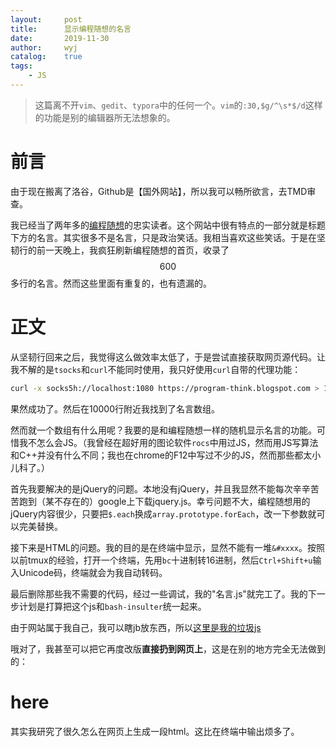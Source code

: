```yaml
---
layout:		post
title:		显示编程随想的名言
date:		2019-11-30
author:		wyj
catalog:	true
tags:
    - JS
---
```


> 这篇离不开`vim`、`gedit`、`typora`中的任何一个。`vim`的`:30,$g/^\s*$/d`这样的功能是别的编辑器所无法想象的。

# 前言

由于现在搬离了洛谷，Github是【国外网站】，所以我可以畅所欲言，去TMD审查。

我已经当了两年多的[编程随想](https://program-think.blogspot.com/)的忠实读者。这个网站中很有特点的一部分就是标题下方的名言。其实很多不是名言，只是政治笑话。我相当喜欢这些笑话。于是在坚韧行的前一天晚上，我疯狂刷新编程随想的首页，收录了$$600$$多行的名言。然而这些里面有重复的，也有遗漏的。

# 正文

从坚韧行回来之后，我觉得这么做效率太低了，于是尝试直接获取网页源代码。让我不解的是`tsocks`和`curl`不能同时使用，我只好使用`curl`自带的代理功能：

```sh
curl -x socks5h://localhost:1080 https://program-think.blogspot.com > 1.html
```

果然成功了。然后在10000行附近我找到了名言数组。

然而就一个数组有什么用呢？我要的是和编程随想一样的随机显示名言的功能。可惜我不怎么会JS。（我曾经在超好用的图论软件`rocs`中用过JS，然而用JS写算法和C++并没有什么不同；我也在chrome的F12中写过不少的JS，然而那些都太小儿科了。）

首先我要解决的是jQuery的问题。本地没有jQuery，并且我显然不能每次辛辛苦苦跑到（某不存在的）google上下载jquery.js。幸亏问题不大，编程随想用的jQuery内容很少，只要把`$.each`换成`array.prototype.forEach`，改一下参数就可以完美替换。

接下来是HTML的问题。我的目的是在终端中显示，显然不能有一堆`&#xxxx`。按照以前tmux的经验，打开一个终端，先用`bc`十进制转16进制，然后`Ctrl+Shift+u`输入Unicode码，终端就会为我自动转码。

最后删除那些我不需要的代码，经过一些调试，我的"名言.js"就完工了。我的下一步计划是打算把这个js和`bash-insulter`统一起来。

由于网站属于我自己，我可以瞎jb放东西，所以[这里是我的垃圾js](https://2o181o28.github.io/js/program-think.js)

哦对了，我甚至可以把它再度改版**直接扔到网页上**，这是在别的地方完全无法做到的：
<script type='text/javascript'>
function assert(bCondition, sDesc)
{
  if(!bCondition)
  {
    sDesc = (sDesc || "Assertion failed!");
    throw (typeof Error !== "undefined") ? new Error(sDesc) : sDesc;
  }
}
String.prototype.multiReplace = function(arrSyntax)  // helper
{
  assert(Array.isArray(arrSyntax), "String.multiReplace: Invalid 'arrSyntax'!");
  var sRtn = this;
  arrSyntax.forEach(syntax => (sRtn = sRtn.replace(syntax[0], syntax[1]) ));
  return sRtn;
};
m_mapMaxim =
  {
    arrDefault : [
      "一个人的价值, 在于他贡献了什么, 而不在于他获得了什么!	@爱因斯坦",
      "你若喜爱你自己的价值, 你就得给世界创造价值!	@歌德",
      "我从来不把安逸和享乐当作生活目的; 	对这种伦理基础, 我称之为[猪栏的理想]	@爱因斯坦	/2012/04/weekly-share-0.html",
      "未经反思自省的人生不值得去过	The unexamined life is not worth living.	@苏格拉底 (哲学之父)",
      "大多数人在20到30岁就已经过完自己的一生; 	一过了这个年龄段, 他们就变成自己的影子, 以后的生命只是在不断重复自己...	@<约翰.克里斯朵夫>罗曼.罗兰 (作家 诺贝尔奖得主)",
      "活着, 如同生命最后一天般活着; 	学习, 如同永远活着般学习!	@圣雄甘地 (印度国父)",
      "人所面对的绝境, 在很多情况下都不是生存的绝境, 而是[精神]的绝境!",
      "世上只有一种英雄主义 -- 就是在认清生活的真相之后依然热爱生活	@罗曼.罗兰 (作家 诺贝尔奖得主)",
      "人的一切痛苦都是源于对自己无能的愤怒	@王小波 (作家)",
      "Stay hungry. Stay foolish.	@乔布斯引自<全球概览>	/2012/04/weekly-share-0.html",
      "人生中最大的两个财富是: 你的[才华]和你的[时间]&#12290;	才华越来越多而时间越来越少&#12290;我们的一生就是用时间来换取才华&#12290;",
      "拥有追随自己内心与直觉的勇气 -- 你的内心与直觉多少已经知道你真正想要成为什么样的人	Have the courage to follow your heart and intuition. They somehow already know what you truly want to become.	@乔布斯	/2012/04/weekly-share-0.html",
      "善良比聪明重要 -- 聪明是一种天赋, 而善良是一种选择	Cleverness is a gift, kindness is a choice.	@贝佐斯 (亚马逊公司创始人)",
      "我每天都自问: '如果今天是我生命的最后一天, 我还会做今天要做的事情吗?'	如果连续很多天得到[否定]的回答, 那我就需要作出一些改变了&#12290;	@乔布斯	/2012/04/weekly-share-0.html",
      "预测未来最好的方法就是去创造未来	@林肯 (美国前总统)",
      "没有人可以回到过去, 重新开始; 	但谁都可以从现在开始, 书写一个全然不同的结局!",
      "人生最大的痛苦不是失败	而是没有经历自己想要经历的一切",
      "许多人所谓的成熟, 不过是被习俗磨去了棱角, 变得世故而实际了; 那不是成熟, 而是精神的早衰和个性的夭亡!	真正的成熟, 应当是独特个性的形成, 真实自我的发现, 精神上的结果和丰收&#12290;	@<在世纪的转折点上>尼采 (哲学家 思想家)",
      "这辈子没法做太多的事情, 所以每一件都要做到精彩绝伦!	@乔布斯",
      "你的时间有限, 所以不要浪费时间去重复别人的生活!	Your time is limited, so don`t waste it living someone else`s life.	@乔布斯	/2012/04/weekly-share-0.html",
      "每个人出生的时候都是原创	可悲的是很多人渐渐都成了盗版",
      "时间会刺破青春的华丽精致 	会把平行线刻上美人的额角 	会吃掉稀世之珍和天生丽质 	什么都逃不过它横扫的镰刀	@莎士比亚",
      "死亡是生命中最好的发明 -- 它把旧的清除以便给新的让路	@乔布斯",
      "一年之计 莫如树谷	十年之计 莫如树木	终身之计 莫如树人	@<管子>",
      "非淡泊无以明志	非宁静无以致远	@<淮南子>刘安",
      "你若不想做, 总能找到借口	你若想做, 总会找到方法	@阿拉伯谚语",
      "想得到你从未拥有过的东西	就必须做你从未做过的事情",
      "你若失去了财产, 你只失去了一点儿; 	你若失去了荣誉, 你就失去了许多; 	你若失去了勇气, 你就把一切都失去了!	@歌德",
      "那不能杀死我的, 使我更强!	What does not kill me, makes me stronger.	@尼采 (哲学家 思想家)	/2018/12/Book-Review-Antifragile-Things-That-Gain-from-Disorder.html",
      "对爱情的渴望, 对知识的追求, 对人类苦难不可遏制的同情心, 这三种纯洁而无比强烈的激情支配着我的一生&#12290;	Three passions, simple but overwhelmingly strong, have governed my life: the longing for love, the search for knowledge, and unbearable pity for the suffering of mankind.	@<我为什么而活着>罗素 (哲学家 数学家 思想家)",
      "围在城里的人想逃出来, 城外的人想冲进去; 	对婚姻也罢, 职业也罢, 人生的愿望大都如此!	@<围城>钱钟书",
      "授人以鱼不如授人以渔!	授人以鱼只救一时之急, 授人以渔则可解一生之需!	(注: 这也是俺博客的宗旨)"
    ],
    arrThink : [
      "兴趣是最好的老师	@爱因斯坦	/2015/12/Hobbies-and-Interests.html",
      "知识上的投资总能得到最好的回报	@富兰克林 (美国开国元勋 物理学家 作家)	/2013/09/knowledge-structure.html",
      "学习不是填满水桶, 而是点燃火焰!	Education is not the filling of a pail but the lighting of a fire.	@叶芝 (爱尔兰诗人)",
      "我唯一能确定的就是自己的[无知]	I know nothing except the fact of my ignorance.	@苏格拉底 (哲学之父)",
      "真正的无知[不是]知识的贫乏	而是拒绝获取知识	@波普尔 (哲学家 思想家)",
      "读书是在别人思想的帮助下建立自己的思想	@尼古拉.鲁巴金 (作家)	/2013/04/how-to-read-book.html",
      "不要盲目地崇拜任何权威 -- 因为你总能找到相反的权威	@罗素 (哲学家 数学家 思想家)	/2014/05/fans-and-idolatry.html",
      "不必为自己的独特看法而害怕	因为我们现在所接受的常识都曾是独特看法	@<自由思想的十诫>罗素 (哲学家 数学家 思想家)",
      "仅仅凭借信仰跟从就等于[盲从]	To follow by faith alone is to follow blindly.	@富兰克林 (美国开国元勋 物理学家 作家)",
      "想象力比知识更重要!	因为知识是有限的, 而想象力概括着世界的一切, 推动着进步, 并且是知识进化的源泉	@爱因斯坦",
      "要打破人的偏见比崩解一个原子还难!	@爱因斯坦",
      "大多数人宁愿相信[美丽的谎言]	而不愿意直面[丑陋的真相]",
      "你要按你所想的去生活	否则你迟早会按你所生活的去想",
      "知人者智 自知者明	胜人者有力 自胜者强	@<道德经>",
      "大多数人宁愿死去也不愿思考	事实上他们也确实到死都没有思考	@罗素 (哲学家 数学家 思想家)",
      "对知识分子而言, 成为思维的精英比成为道德的精英更重要!	@王小波 (作家)",
      "只有两样东西可能是无限的 -- 宇宙的大小和人类的愚蠢	不过, 对于前者我不太确定 :-)	@爱因斯坦"
    ],
    arrProgram : [
      "没有银弹(万能药)	NO silver bullet	@<人月神话>Fred Brooks (图灵奖得主)	/2009/03/book-review-mythical-man-month.html",
      "编程的艺术就是处理复杂性的艺术	@Edsger Dijkstra (图灵奖得主)",
      "简单即是美	Simple is beautiful",
      "简单是可靠的先决条件	Simplicity is prerequisite for reliability.	@Edsger Dijkstra (图灵奖得主)",
      "优秀软件的作用是让复杂的东西看起来简单	@Grady Booch (UML 创始人之一)",
      "设计软件有两种方法: 一种是简单到极致而明显没有缺陷; 另一种是复杂到极致以至于没有明显的缺陷&#12290;前者要难得多!	There are two ways of constructing a software design: One way is to make it so simple that there are obviously no deficiencies, and the other way is to make it so complicated that there are no obvious deficiencies. The first method is far more difficult.	@C.A.R.Hoare (图灵奖得主 算法大牛)",
      "优秀的设计在不断地演化	糟糕的设计在不断地打补丁",
      "最纯粹&#12289;最抽象的设计难题就是设计桥梁 -- 你面对的问题是: 如何用最少的材料, 跨越给定的距离&#12290;	@保罗.格雷汉姆 (顶级黑客 硅谷创业教父)",
      "从不同的层次审视你的设计",
      "在软件[可重用]之前先得[可用]	@Ralph Johnson (设计模式四人帮之一)",
      "软件设计就像做爱, 一次犯错, 你要用余下的一生来维护 :-)	@Michael Sinz",
      "更好的工具未必能做出更好的设计",
      "好的程序员是那种过单行道马路都要往两边看的人	@Doug Linder",
      "好的程序代码本身就是最好的文档	@<代码大全>Steve McConnell",
      "程序必须首先让人类可以理解 然后顺便让机器能执行	@<SICP>",
      "假如程序代码和注释不一致, 那么很可能两者都是错的!	When code and comments disagree, both are probably wrong.	@Norm Schryer (贝尔实验室科学家)",
      "你写下的任何代码, 六个月后再去看, 都像是别人写的 :-)	@Tom Cargill (贝尔实验室科学家)",
      "程序员花90%的时间完成90%的代码量, 	但是剩下的10%代码要再花费90%的开发时间 (90-90法则)	@Tom Cargill (贝尔实验室科学家)",
      "不能影响你编程观点的语言, 不值得你去学!	@Alan Perlis (第一个图灵奖得主)",
      "世界上只有两种编程语言 -- 要么充满了抱怨; 要么没人使用 :-)	@Bjarne Stroustrup (C++ 之父)",
      "没有哪种编程语言能阻止程序员写出糟糕的代码, 不管这种语言的结构有多么好!	@Larry Flon",
      "C 语言诡异离奇, 缺陷重重, 但却获得了巨大的成功 :-)	@Dennis Ritchie (C 语言之父 Unix 之父)",
      "(相对 C 而言)在 C++ 里, 想搬起石头砸自己的脚更为困难了; 	不过一旦你真这么做了, 整条腿都得报销 :-)	@Bjarne Stroustrup (C++之父)",
      "Java 与 JavaScript 的关系, 如同雷锋与雷峰塔的关系 :-)",
      "在理论上, 理论和实践是没有差异的; 但在实践中, 是有差异的!	In theory, there is no difference between theory and practice. But in practice, there is.	@Snepscheut",
      "在进度落后的项目中增加人手只会导致进度更加落后	@<人月神话>Fred Brooks (图灵奖得主)	/2009/03/book-review-mythical-man-month.html",
      "用代码行数测算软件开发进度 如同 按重量测算飞机的制造进度	@比尔.盖茨",
      "在水上行走和按需求文档开发软件都很容易 -- 前提是它们都处于冻结状态	@Edward V Berard",
      "乐观主义是软件开发的职业病	用户反馈则是其治疗方法	@Kent Beck (Extreme Programming 之父)",
      "软件开发是一场程序员和上帝的竞赛: 	程序员要开发出更强更好&#12289;连傻瓜都会用的软件; 而上帝在努力创造更傻的傻瓜&#12290;	到目前为止, 一直是上帝赢 :-)	@Rick Cook",
      "如果建筑工人像程序员写软件那样盖房子, 那第一只飞来的啄木鸟就能毁掉人类文明 :-)	@Gerald Weinberg (软件工程大牛)",
      "如果说调试(debug)是去除 bug 的过程, 那么编程就是制造 bug 的过程&#12290;	@Edsger Dijkstra (图灵奖得主)",
      "要在自己的代码里找 bug 是很难的; 	而当你认为你的代码没有错误时, 找 bug 就更难了!	@<代码大全>Steve McConnel",
      "调试代码比写代码更困难; 	因此, 如果你尽自己所能写出了最复杂的代码, 你将没有更大的智慧去调试它 :-)",
      "过早的优化是万恶之源	Premature optimization is the root of all evil.	@Donald Knuth (图灵奖得主 算法大牛)",
      "Tape is Dead, Disk is Tape, Flash is Disk, RAM Locality is King!	@Jim Gray (图灵奖得主 数据库大牛)",
      "软件就像[性] -- 免费的时候更好 :-)	Software is like sex, it`s better when it`s free.	@Linus Torvalds (Linux 之父)"
    ],
    arrPolity : [
      "在民主国家, 最高原则是全民的利益而不是统治者的利益&#12290;	服从民主国家的统治权并不会使人变为奴隶, 而是使人变为公民&#12290;	@斯宾诺莎 (哲学家 思想家)",
      "国家为人而立, 而非人为国家而活&#12290;	国家的最高使命是保护个人, 使其有机会发展成为有创造才能的人&#12290;	@爱因斯坦",
      "如果政府不能解决问题, 那它本身就成为问题!	@里根 (美国前总统)",
      "民众不应该害怕他们的政府, 政府才应该害怕它的民众!	People should not be afraid of their governments. Governments should be afraid of their people.	@电影<V怪客&#65295;V字仇杀队>	/2011/11/film-v-for-vendetta.html",
      "制造恐惧是专制政府的终极武器	@电影<V怪客&#65295;V字仇杀队>	/2011/11/film-v-for-vendetta.html",
      "宪法的基本原则是: 个人可以做任何事情, 除非法律禁止; 政府不能做任何事情, 除非法律许可&#12290;	@约翰.洛克 (哲学家 思想家)",
      "财产不应公有, 权力不应私有 -- 否则将会坠入地狱!	@约翰.洛克 (哲学家 思想家)",
      "没有财产权就没有正义	@哈耶克 (诺贝尔经济学奖得主 政治思想家)",
      "爱国者的责任就是保护国家不受政府侵犯	@托马斯.潘恩 (政治思想家)",
      "[反抗政府]的精神, 在某些场合是如此珍贵, 我希望它永远保持活跃!	@托马斯.杰斐逊 (美国前总统 <独立宣言>起草人)",
      "没有投票权的征税就是暴政	@詹姆斯.奥蒂斯 (美国独立时期评论家)",
      "当法律失去公正 则反抗成为义务	When injustice becomes law, resistance becomes duty.",
      "自由不是想做什么就做什么; 自由是教会你不想做什么就可以不做什么!	Freedom is not letting you do whatever you wanna but teaching you not to do the things you don`t wanna do.	@<实践理性批判>康德 (哲学家 思想家)",
      "牺牲[基本自由]来换取暂时的安全, 最后既得不到安全也得不到自由!	@富兰克林 (美国开国元勋 物理学家 作家)",
      "民主制度在[自由]中寻求平等	社会主义制度在[奴役]中寻求平等	@哈耶克 (诺贝尔经济学奖得主 政治思想家)",
      "现在有人对你们说: '牺牲你们个人的自由, 去求国家的自由!'	我要对你们说: '争取个人的自由, 就是争取国家的自由; 争取个人的人格, 就是争取国家的国格&#12290;自由平等的国家不是一群奴才建造得起来的!'	@胡适 (思想家)	/2013/11/weekly-share-57.html",
      "美国人来了, 有面包有自由; 	苏俄来了, 有面包无自由; 	中共来了, 无面包无自由!	@胡适 (思想家)	/2014/07/artists-and-ccp.html",
      "告诉你我的孩子, 在你一生中有许多事值得争取, 但[自由]无疑是最重要的!	永远不要带着脚镣, 过奴隶的生活!	@电影<勇敢的心>",
      "法律本身并不能保证言论自由; 要做到这一点, 必须所有人都有包容精神&#12290;	Laws alone can not secure freedom of expression;	in order that every man present his views without penalty there must be spirit of tolerance in the entire population.	@爱因斯坦",
      "亲爱的同胞们, 不要问你们的国家能为你们做些什么, 而要问你们能为国家做些什么?	全世界的公民们, 不要问美国愿意为你们做些什么, 而应该问我们在一起能为人类的自由做些什么?	(注: 这句名言经常被有意省略了第2段)	@肯尼迪 (美国前总统)",
      "自由人不会去问: '他的国家能为他做些什么?'	也不会去问: '他能为他的国家做些什么?'	他们问的是: '我和我的同胞们能通过政府做些什么?'	@米尔顿.弗里德曼 (诺贝尔经济学奖得主)",
      "解放一个习惯于被奴役的民族	比	奴役一个习惯于自由的民族	更难	@孟德斯鸠 (启蒙思想家)	/2012/06/stockholm-syndrome.html",
      "将愚人从他们所敬拜的锁链下解放出来是非常困难的	@伏尔泰 (启蒙思想家)	/2012/06/stockholm-syndrome.html",
      "专政与民主是对立的统一, 人民民主是基础, 只有充分民主才能有专政; 	脱离了民主就成了[法西斯专政]!	@胡耀邦 谈'人民民主专政'",
      "如果人民不欢迎我们, 我们就该下台了!	@胡耀邦",
      "民主是自下而上争取的	不是自上而下赐予的	@方励之 (科学家 政治异议人士)",
      "民主并非只是选举投票; 	它是生活方式, 是思维方式, 是你每天呼吸的空气, 举手投足的修养, 个人回转的空间...	@龙应台 (台湾作家)",
      "共产主义是一种伪科学, 演变成一种伪宗教, 最终表现为僵化的集权式的邪恶政治集团!	@<共产主义实录>Richard Pipes",
      "作为一名预言家, 马克思失败的原因, 完全在于历史主义的贫乏!	@<历史决定论的贫困>波普尔 (哲学家 思想家)",
      "尝试创建人间天堂, 最终只会创造出地狱!	The attempt to make heaven on earth invariably produces hell.	@波普尔 (哲学家 思想家)",
      "总是使一个国家变成人间地狱的东西, 恰恰是人们试图将其变成天堂!	What has always made the state a hell on earth has been precisely that man has tried to make it heaven.	@荷尔德林 (哈耶克<通往奴役之路>第2章把此句作为引言)",
      "如何判断什么样的人是共产主义者捏? 共产主义者就是那些[阅读]了马克思和列宁著作的人; 	那么, 什么样的人是反共产主义者捏? 反共产主义者是那些[理解]了马克思和列宁著作的人&#12290;	@里根 (美国前总统)",
      "年青的时候不相信社会主义, 那是缺乏良心; 	年老的时候还相信社会主义, 那是缺乏头脑!	A young man who isn`t a socialist hasn`t got a heart. An old man who is a socialist hasn`t got a head.	@克列蒙梭 (法国政治家)",
      "共产主义最大的优越性体现在 -- 可以克服别的主义下根本不存在的困难 :-)",
      "我们生下来时, 共产党就贪脏枉法/独裁专政/践踏人权/出卖国土 -- 这是我们一代人的无奈; 	等到我们的孩子长大了, 共产党依然故我甚至变本加厉 -- 那就是我们这代人的无能!",
      "高等教育的价值在于培训思维, 而不在于传授事实!	The value of a college education is not the learning of many facts but the training of the mind to think.	@爱因斯坦",
      "成功的教学所需要的不是强制	而是激发学生的欲望	@托尔斯泰 (作家)",
      "花在孩子身上的钱和孩子的修养之间[没有]任何关系, 甚至成反比!	在子女教育方面, 父母应该投入的是[时间], 而不是金钱!	@大前研一 (日本经济评论家)",
      "父母们最根本的缺点, 在于想要自己的孩子为自己争光&#12290;	The fundamental defect of fathers is that they want their children to be a credit to them.	@罗素 (哲学家 数学家 思想家)",
      "父母在教育孩子时, 通常只是让他们适应当前的世界 -- 哪怕当前是个堕落的世界&#12290;	@康德 (哲学家 思想家)",
      "小时候一个劲地教你做好人, 长大了一个劲地教你做坏人 -- 这就是[中国式教育]",
      "任何专制国家的教育, 其目的都是在极力降低国民的心智&#12290;	@孟德斯鸠 (启蒙思想家)",
      "古代愚民政策是不许民众受教育	现代愚民政策是只许民众受洗脑教育",
      "全中国只有一所学校, 就是党校 -- 其它的学校都是分校!	@陈丹青 (艺术家)",
      "洗脑教育要塑造的, 不是铁屋中沉睡的人, 而是[装睡]的人; 	因为沉睡的人你总有办法唤醒, 但是你永远无法唤醒装睡的人!",
      "当你试图了解你的祖国, 你已经走上了犯罪道路!	@艾未未 (艺术家 持不同政见者)",
      "以前学英语是为了更好地了解外国	现在学英语是为了更好地了解中国",
      "我不同意你的观点	但是我誓死捍卫你说话的权利	@伏尔泰 (启蒙思想家)	/2014/02/freedom-of-speech.html",
      "若批评不自由	则赞美无意义	@法国<费加罗报>的宗旨",
      "如果你来到一个陌生的国家, 看到报纸上全是好消息; 	我敢打赌, 这个国家的好人都在监狱里!	@帕特.莫尼汉(美国参议员 社会学家)",
      "你可以暂时地蒙骗所有人, 也可以永久地蒙骗部分人; 	但你不可能永久地蒙骗所有人!	You can fool all the people some of the time, some of the people all the time, but you can NOT fool all the people all the time.	@林肯 (美国前总统)",
      "宁鸣而死	不默而生	@范仲淹",
      "在大欺骗的时代, 说出真相就是革命行为!	@乔治.奥威尔 (<1984>作者)",
      "即使有一天, 党宣布'2+2=5', 你也不得不相信它 :-(	@<1984>乔治.奥威尔	/2009/06/book-review-1984.html",
      "艺术家用谎言揭露真相	政治家用谎言掩盖真相	Artists use lies to tell the truth, while politicians use them to cover the truth up.	@电影<V怪客&#65295;V字仇杀队>	/2011/11/film-v-for-vendetta.html",
      "世上最难的两件事: 把自己的思想装进别人的脑袋, 把别人的钞票装进自己的口袋 -- 共产党都做到了",
      "在我们苏联, 谎言已不仅仅是道德问题, 而是国家的支柱!	@索尔仁尼琴 (诺贝尔奖得主 政治异议人士)",
      "谎言重复千遍就是真理!	@戈培尔 (纳粹德国宣传部长)",
      "报纸的任务就是把统治者的意志传递给被统治者, 使他们视地狱为天堂!	@戈培尔 (纳粹德国宣传部长)",
      "人民大多数比我们想象的要蒙昧得多, 所以宣传的本质就是坚持简单和重复!	@戈培尔 (纳粹德国宣传部长)",
      "要撒谎就撒弥天大谎 -- 因为弥天大谎往往具有某种可信的力量	民众在大谎和小谎之间更容易成为前者的俘虏	@戈培尔 (纳粹德国宣传部长)",
      "即使不封杀媒体, 也要让媒体感到自己随时可能被封杀, 从而让媒体展开[自我审查]	@戈培尔 (纳粹德国宣传部长)	/2012/12/censorship-in-china.html",
      "中共是这样的政党 -- 既千方百计阻止你知道真相, 又千方百计指责你不明真相",
      "如果把中宣部的官员和卫生部的官员对调, 那么中国既有了言论自由, 也有了食品安全 :-)",
      "中国共产党是一心一意为人民服务的政党 -- 你想拒绝它的服务都不行 :-(",
      "如果我说'张三的媳妇要忠于李四', 你一定认为我思维混乱; 	可如果我说'人民的军队要忠于党', 你是不是立刻感觉到满满的正能量?",
      "索马里海盗说: 买面包只能吃一天, 买把枪能吃一辈子!	中国共产党说: 枪杆子里出政权!",
      "中国没有多少'人民内部矛盾', 主要是'党和人民的矛盾'; 	党反复提'人民内部矛盾', 其实是挑拨离间!",
      "欧美的精英们已经不再为生存而担忧, 不用因恐惧而说话; 	而中国的精英们还在为民主自由而耗尽精力甚至生命!",
      "如果鲁迅活在这个年代	他的博客首先会被和谐, 然后被有关部门请去喝茶, 最后以'煽动颠覆国家罪'被捕入狱...",
      "一个国家的监狱里有一个良心犯, 这个国家就不会有良心; 	有两个, 这个国家就让人恶心; 	有三个, 这就不是国家; 	有四个, 亡国就是解放!	@昂山素季 (缅甸民运领袖)",
      "天朝知识分子分三类: 1 沉默的大多数 2 公共知识分子 3 '公公'知识分子",
      "一百年了都没长进 -- 上面还是慈禧, 下面还是义和团!	@资中筠 (中国社科院学者)",
      "要以世界的眼光看中国	不要以中国的眼光看世界	@周有光 (语言学家 经济学家)",
      "'中国模式'的核心竞争力就是[压榨劳动力]	@谢国忠 (经济学家)",
      "中国比小说更离奇	@钟祖康 (作家)",
      "道德在书本里, 榜样在电视里, 国土在肺里, 爱情在房产证里, 幸福感在梦里...	这就是中国特色",
      "拜金不可怕, 可怕的是: 在一个不吃不喝也要几百年才能买房的社会却不许拜金; 	低俗不可怕, 可怕的是: 在一个几千万男生找不到女友, 同龄少女都被老男人包养的国度却不准低俗!",
      "某微信群, 一帮'爱国者'在讨论哪个国家最反华? 于是开始列举: 	限制华人自由出入, 限制华人买房买车, 限制华人子女就学, 对华人收更高的税, 强制华人买更贵的汽油, 给华人吃地沟油毒奶粉, 限制华人生孩子...	最后所有人都不说话了",
      "先帝爷留下一个烂摊子; 	第二代治理者的办法是头疼医头, 脚疼医脚, 虽然去不了病根儿, 但起码减轻症状, 让你以为治好了; 	第三代是头疼医脸, 脚疼也医脸 -- 对他们来说, 能否治好无所谓, 面子最重要; 	这一代更邪乎了, 头疼堵嘴, 脚疼也堵嘴 -- 只要喊不出疼, 就算没病!",
      "在天朝, 可怕的不是逼良为娼; 	而是逼良为娼之后, 再来扫黄!",
      "郭敬明和唐骏的共同点是 -- 他们这类人越成功, 就说明我们这个社会越失败!",
      "不是具有中国特色的社会主义	而是具有中国特色的社会达尔文主义",
      "权力导致腐败, 绝对的权力导致绝对的腐败!	@阿克顿勋爵 (政治思想家)",
      "一切拥有权力的人都有滥用权力为自己谋求私利的倾向	@孟德斯鸠 (启蒙思想家)	/2014/07/corruption-and-form-of-government.html",
      "一群[亿万富豪]在人民大会堂里开两会 -- 他们管自己叫[无产阶级先锋队]	/2012/03/national-people-congress.html",
      "中国人民是伟大的 -- 用全球7%的耕地养活了全球50%的公务员, 并承受全球70%的官员腐败 :-(",
      "取之愚民 用之移民 -- 天朝官员的财富之道",
      "所谓'摸着石头过河'就是 -- 群众们都过河了, 官员们还在那里假装摸石头",
      "罗马之所以是这样的罗马	因为市民就是这样的市民	This City is what it is because our citizens are what they are.	@柏拉图",
      "一个肮脏的国家, 如果人人讲规则而不是空谈道德, 最终会变成一个有人味儿的正常国家, 道德自然会逐渐回归; 	反之, 一个干净的国家, 如果人人都不讲规则却大谈道德&#12289;谈高尚, 天天没事儿就讲道德规范, 人人大公无私, 最终这个国家会堕落成为一个伪君子遍布的肮脏国家!	@胡适 (思想家)	/2013/11/weekly-share-57.html",
      "你要看一个国家的文明, 只需考察三件事: 	第一, 看他们怎样待小孩子	第二, 看他们怎样待女人	第三, 看他们怎样利用闲暇的时间	@胡适 (思想家)	/2011/02/book-review-chinese-characteristics.html",
      "做奴隶虽然不幸, 但并不可怕, 因为知道挣扎, 毕竟还有挣脱的希望; 	若是从奴隶生活中寻出美来, 赞叹, 陶醉, 就是万劫不复的奴才了!	@鲁迅	/2012/06/stockholm-syndrome.html",
      "自有历史以来, 中国人是一向被[同族]屠戮&#12289;奴隶&#12289;敲掠&#12289;刑辱&#12289;压迫下来的, 	非人类所能忍受的楚痛, 也都身受过&#12290;	每一考查, 真教人觉得不像活在人间&#12290;	@鲁迅	/2011/02/book-review-chinese-characteristics.html",
      "信仰不能当饭吃, 所以不重要; 民主不能当饭吃, 所以不重要; 自由不能当饭吃, 所以不重要...	对中国人来说, 不能当饭吃的, 都不重要!	我们信奉了猪的生活原则, 也就得到了猪的命运 -- 迟早给别人当饭吃",
      "如果民众以猪的方式思考	那么统治者就会以屠夫的方式行事",
      "与恶魔战斗的勇士, 要小心自己也变成恶魔!	当你长久地凝视深渊, 深渊也在凝视着你!	@尼采 (哲学家 思想家)",
      "真的猛士敢于在一个不正常的国家做一个正常的人",
      "一旦你习惯了戴面具的生活	你的脸将变得跟面具一样	@电影<V怪客&#65295;V字仇杀队>	/2010/11/institutionalize.html",
      "每当有事情发生, 懦夫会问: '这么做安全吗?'	患得患失者会问: '这么做明智吗?'	虚荣者会问: '这么做受欢迎吗?'	但是良知只会问: '这么做正确吗?'	@马丁.路德.金 (美国人权领袖)",
      "人道主义的含义是 -- 从不以[人]作为牺牲来达到某一目的	@施韦策 (诺贝尔和平奖得主)",
      "无限的宽容必将导致宽容的消失	Unlimited tolerance must lead to the disappearance of tolerance.	@波普尔 (哲学家 思想家)",
      "雪崩时, 没有一片雪花觉得自己有责任	@伏尔泰 (启蒙思想家)"
    ],
    arrHistory : [
      "谁控制过去, 谁就控制未来; 	谁控制现在, 谁就控制过去!	Who controls the past controls the future. Who controls the present controls the past.	@<1984>乔治.奥威尔	/2009/06/book-review-1984.html",
      "以铜为镜 可以正衣冠	以史为镜 可以知兴替	以人为镜 可以明得失	@李世民 (唐太宗)",
      "人类从历史中学到的唯一教训就是 -- 人类没有从历史中学到任何教训!	@汤因比 (历史学家)",
      "每个强国的命运都受两个因素支配 -- 内在的和外来的冲突, 也就是所谓[革命]与[战争]!	一个国家如果不是因为衰弱, 就绝不会主动谋求和平; 	而使它们衰弱得最快的, 正是所谓的[安全感]!	@<西方军事史>约翰.富勒",
      "人们总以为自己生活的时代糟糕透顶, 总是向往过去的黄金时代; 	但在我们如今认为是身处黄金年代的那些人看来, 他们当时所处的世界同样是苍白无力的!	@伍迪.艾伦 (作家 编剧 导演)",
      "中国人最悲哀的就是 -- 刚被历史的车轮碾过, 还没来得及爬起来, 发现历史在倒车 :-("
    ],
    arrMilitary : [
      "战争是流血的政治	政治是不流血的战争	@<战争论>克劳塞维茨",
      "百战百胜, 非善之善者也; 不战而屈人之兵, 善之善者也&#12290;	故上兵伐谋, 其次伐交, 其次伐兵, 其下攻城&#12290;	@<孙子兵法>孙武",
      "知己知彼 百战不殆	不知彼而知己 一胜一负	不知彼不知己 每战必殆	@<孙子兵法>孙武",
      "投之亡地然后存	陷之死地然后生	@<孙子兵法>孙武",
      "兵无常势, 水无常形; 	能因敌变化而取胜者, 谓之神!	@<孙子兵法>孙武"
    ],
    arrManagement : [
      "管理是一种实践	其本质不在于[知]而在于[行]	其验证不在于[逻辑]而在于[成果]	@彼得.德鲁克 (管理学之父)",
      "企业无法持续成长壮大, 反而每况愈下濒临破产的最主要原因是 -- 当企业老板不应该做决策的时候, 却仍然紧握着决策权不放; 	企业应该尽可能将决策权放到最低层级, 越接近行动的现场越好!	@彼得.德鲁克 (管理学之父)",
      "管理是一项工作, 但它本身并[不是]全职工作&#12290;	在设计一项管理职务时, 要把[管理]与[工作](即一个人的'特殊职能'与'本身职务')结合起来&#12290;	一般而言, 管理人员应该既是一个管理人员, 又是一位专业人员&#12290;	@彼得.德鲁克 (管理学之父)",
      "用人不在于如何减少人的短处	而在于如何发挥人的长处	@彼得.德鲁克 (管理学之父)",
      "企业最大的资产是人	@松下幸之助 (号称日本经营之神)",
      "你想雇用的人必须具备3种品质: 正直诚实, 聪明能干, 精力充沛; 	如果缺少第一种, 后两种品质会要你命!	@巴菲特	/2009/04/defect-of-hire.html",
      "以用户为中心 其它一切纷至沓来	@Google 信条",
      "只有偏执狂才能生存	@Andy Grove (英特尔公司创始人之一, 前任 CEO)	/2016/04/Andy-Grove-Quotes-on-Leadership.html",
      "我们没有不懂技术的管理人员	因为寻求技术和管理的平衡毫不费力	@比尔.盖茨",
      "伟大的车工值得给他几倍于普通车工的薪水; 	但一个伟大的程序员, 其价值相当于普通程序员的一万倍!	@比尔.盖茨",
      "我的管理风格既不是美国的个人主义, 也不是日本的共识主义, 而是独特的达尔文主义(适者生存)!	@比尔.盖茨",
      "当你用一个手指指着某人时, 请注意其它三个手指在指哪儿?	@Gerald Weinberg (软件工程大牛)	/2009/07/book-review-are-your-lights-on.html",
      "己所不欲	勿施于人	@<论语>",
      "水至清则无鱼	人至察则无徒	@<汉书 东方朔传>",
      "获得信任的技巧就是 -- 避免使用任何技巧	@Gerald Weinberg (软件工程大牛)",
      "不怕神一样的对手	就怕猪一样的队友"
    ],
    arrEconomy : [
      "我也会有恐惧和贪婪, 只不过是 -- 在大众贪婪时恐惧, 在大众恐惧时贪婪!	@巴菲特",
      "控制风险的最好办法是深入思考, 而不是投资组合!	@巴菲特",
      "价值投资不能保证一定盈利	但价值投资提供了通向成功的[唯一]机会	@巴菲特",
      "我从事投资时会观察一家公司的[全貌]	而大多数投资人只盯着它的[股价]	@巴菲特",
      "投资成功与否并非取决于你了解的东西, 而在于你能否老老实实地承认你所不知道的东西!	投资人并不需要做对很多事情, 重要的是不要犯重大的错误!	@巴菲特",
      "退潮时便可知道谁在裸泳	@巴菲特",
      "短期而言, 股票市场是个投票机	长期而言, 股票市场是个称重器	@本杰明.格雷厄姆",
      "花自己的钱 办自己的事 -- 既讲节约 又讲效果	花自己的钱 办别人的事 -- 只讲节约 不讲效果	花别人的钱 办自己的事 -- 不讲节约 只讲效果	花别人的钱 办别人的事 -- 不讲节约 不讲效果	@米尔顿.弗里德曼 (诺贝尔经济学奖得主)",
      "中国股市比赌场还[不如] -- 因为在中国股市, 某些人可以看别人的底牌	@吴敬琏 (经济学家)",
      "最多人走的路肯定最安全	但别指望会在这样的路上碰到很多猎物	@纪德 (作家 诺贝尔奖得主)",
      "投资是预测资产收益的活动	投机是预测市场心理的活动	@凯恩斯 (经济学家)"
    ],
    arrGFW : [
      "自由有许多困难, 民主亦非完美; 	然而, 我们从未建造一堵墙, 把我们的人民关在里面, 不准他们离开	@<在柏林墙下的演说>肯尼迪 (美国前总统)	/2009/07/break-through-berlin-wall.html",
      "这些(监狱的)围墙很有趣 -- 起初你痛恨它; 然后你逐渐习惯它; 足够长时间后, 你开始依赖它...	这就是体制化!	@电影<肖申克的救赎>	/2010/11/institutionalize.html",
      "Google 重新发明了搜索	Facebook 重新发明了社交	Apple 重新发明了手机	Amazon 重新发明了书籍	...	天朝重新发明了局域网",
      "翻墙和 OOXX 的相似之处: 	一旦会做就老想做; 做第一次之后觉得天地豁然开朗; 每次做都有快感; 觉得不会做的都是傻逼!",
      "GFW 把中国人挡在无数优秀网站之外, 仿佛在这些网站入口处设置了一道铁门, 上书八个大字: '华人与狗 不得入内'",
      "几十年来, 朝鲜的领导人只有一个, 叫'金胖子'; 	几十年来, 天朝的领导人也只有一个, 叫'敏感词'",
      "大航海时代禁海	大贸易时代禁商	大数据时代禁网",
      "宁要社会主义的局域网	不要资本主义的互联网"
    ],
    arrOthers : [
      "生于忧患	死于安乐	@<孟子 告子下>",
      "合抱之木生于毫末	九层之台起于累土	千里之行始于足下	@<道德经>",
      "海纳百川 有容乃大	壁立千仞 无欲则刚	@林则徐",
      "大胆假设 小心求证	认真做事 严肃做人	@胡适",
      "勿以恶小而为之	勿以善小而不为	@<三国志>陈寿",
      "判断一个人的人品, 不是看他好起来做什么好事, 而是看他坏起来[不做]什么坏事&#12290;",
      "君子之交淡若水	小人之交甘若醴	@<庄子>",
      "不要去欺骗别人 -- 因为你能骗到的, 都是相信你的人",
      "唯一不变的是变化本身!"
    ]
  };  // m_mapMaxim end
  function init()
  {
    var arrTagInfo =
    [
      [/思考|心理/, m_mapMaxim.arrThink],
      [/政治/, m_mapMaxim.arrPolity],
      [/历史/, m_mapMaxim.arrHistory],
      [/军事/, m_mapMaxim.arrMilitary],
      [/编程/, m_mapMaxim.arrProgram],
      [/管理/, m_mapMaxim.arrManagement],
      [/经济/, m_mapMaxim.arrEconomy],
      [/翻墙/, m_mapMaxim.arrGFW]
    ];
    var arrMaxim = m_mapMaxim.arrDefault.slice(), nCount = 0;
    (nCount <= 3) && (arrMaxim = arrMaxim.concat(m_mapMaxim.arrOthers));
    var sMaxim = arrMaxim[Math.floor(Math.random() * arrMaxim.length)];
    var arrPunctMap =  // map HALF width punct to FULL width
    [
      [/\:\-\)/g, "&#9786;"],  [/\:\-\(/g, "&#9785;"],
      [/\</g, "&#12298;"],     [/\>/g, "&#12299;"],
      [/\(/g, "&#65288;"],     [/\)/g, "&#65289;"],
      [/\[/g, "&#12304;"],     [/\]/g, "&#12305;"],
      [/\t/g, "<br/>"],  [/@/g, "&#8212;&#8212;"],       [/ -- /g, "&#8212;&#8212;"],
      [/, /g, "&#65292;"],     [/; /g, "&#65307;"],      [/: /g, "&#65306;"],
      [/\! ?/g, "&#65281;"],   [/\? ?/g, "&#65311;"],    [/\'/g, "&#65282;"]
    ];
    sMaxim = sMaxim.multiReplace(arrPunctMap);
    if(sMaxim.endsWith(".html"))
    {
      sMaxim = sMaxim.replace("<br/>/", "<br/><a href='https://program-think.blogspot.com/")
        .replace(".html", ".html' target='_blank'>与该格言相关的博文</a>");
    }
    document.getElementById("here").innerHTML = sMaxim;
  }
</script>

# here

其实我研究了很久怎么在网页上生成一段html。这比在终端中输出烦多了。
